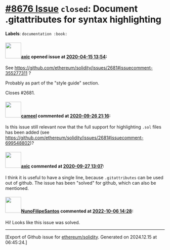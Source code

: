 # [\#8676 Issue](https://github.com/ethereum/solidity/issues/8676) `closed`: Document .gitattributes for syntax highlighting
**Labels**: `documentation :book:`


#### <img src="https://avatars.githubusercontent.com/u/20340?v=4" width="50">[axic](https://github.com/axic) opened issue at [2020-04-15 13:54](https://github.com/ethereum/solidity/issues/8676):

See https://github.com/ethereum/solidity/issues/2681#issuecomment-355277311 ?

Probably as part of the "style guide" section.

Closes #2681.

#### <img src="https://avatars.githubusercontent.com/u/137030?v=4" width="50">[cameel](https://github.com/cameel) commented at [2020-09-26 21:16](https://github.com/ethereum/solidity/issues/8676#issuecomment-699548964):

Is this issue still relevant now that the full support for highlighting `.sol` files has been added (see https://github.com/ethereum/solidity/issues/2681#issuecomment-699548802)?

#### <img src="https://avatars.githubusercontent.com/u/20340?v=4" width="50">[axic](https://github.com/axic) commented at [2020-09-27 13:07](https://github.com/ethereum/solidity/issues/8676#issuecomment-699633354):

I think it is useful to have a single line, because `.gitattributes` can be used out of github. The issue has been "solved" for github, which can also be mentioned.

#### <img src="https://avatars.githubusercontent.com/u/2582498?u=a1331723a724eb612a66f75abee3048448e2fe01&v=4" width="50">[NunoFilipeSantos](https://github.com/NunoFilipeSantos) commented at [2022-10-06 14:28](https://github.com/ethereum/solidity/issues/8676#issuecomment-1270158197):

Hi! Looks like this issue was solved.


-------------------------------------------------------------------------------



[Export of Github issue for [ethereum/solidity](https://github.com/ethereum/solidity). Generated on 2024.12.15 at 06:45:24.]
